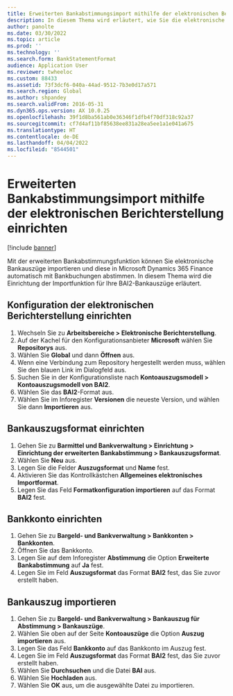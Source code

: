 ```yaml
---
title: Erweiterten Bankabstimmungsimport mithilfe der elektronischen Berichterstellung einrichten
description: In diesem Thema wird erläutert, wie Sie die elektronische Berichterstellung verwenden, um den erweiterten Bankabstimmungsimportprozess für BAI2-Auszüge einzurichten.
author: panolte
ms.date: 03/30/2022
ms.topic: article
ms.prod: ''
ms.technology: ''
ms.search.form: BankStatementFormat
audience: Application User
ms.reviewer: twheeloc
ms.custom: 88433
ms.assetid: 73f3dcf6-040a-44ad-9512-7b3e0d17a571
ms.search.region: Global
ms.author: shpandey
ms.search.validFrom: 2016-05-31
ms.dyn365.ops.version: AX 10.0.25
ms.openlocfilehash: 39f1d8ba561ab0e36346f1dfb4f70df318c92a37
ms.sourcegitcommit: cf7d4af11bf85638ee831a28ea5ee1a1e041a675
ms.translationtype: HT
ms.contentlocale: de-DE
ms.lasthandoff: 04/04/2022
ms.locfileid: "8544501"
---
```

# <a name="set-up-advanced-bank-reconciliation-import-by-using-electronic-reporting"></a>Erweiterten Bankabstimmungsimport mithilfe der elektronischen Berichterstellung einrichten

[!include [banner](../includes/banner.md)]

Mit der erweiterten Bankabstimmungsfunktion können Sie elektronische Bankauszüge importieren und diese in Microsoft Dynamics 365 Finance automatisch mit Bankbuchungen abstimmen. In diesem Thema wird die Einrichtung der Importfunktion für Ihre BAI2-Bankauszüge erläutert.

## <a name="set-up-the-electronic-reporting-configuration"></a>Konfiguration der elektronischen Berichterstellung einrichten

1. Wechseln Sie zu **Arbeitsbereiche \> Elektronische Berichterstellung**.
2. Auf der Kachel für den Konfigurationsanbieter **Microsoft** wählen Sie **Repositorys** aus.
3. Wählen Sie **Global** und dann **Öffnen** aus.
4. Wenn eine Verbindung zum Repository hergestellt werden muss, wählen Sie den blauen Link im Dialogfeld aus.
5. Suchen Sie in der Konfigurationsliste nach **Kontoauszugsmodell \> Kontoauszugsmodell von BAI2**.
6. Wählen Sie das **BAI2**-Format aus.
7. Wählen Sie im Inforegister **Versionen** die neueste Version, und wählen Sie dann **Importieren** aus.

## <a name="set-up-the-bank-statement-format"></a>Bankauszugsformat einrichten

1. Gehen Sie zu **Barmittel und Bankverwaltung \> Einrichtung \> Einrichtung der erweiterten Bankabstimmung \> Bankauszugsformat**.
2. Wählen Sie **Neu** aus.
3. Legen Sie die Felder **Auszugsformat** und **Name** fest.
4. Aktivieren Sie das Kontrollkästchen **Allgemeines elektronisches Importformat**.
5. Legen Sie das Feld **Formatkonfiguration importieren** auf das Format **BAI2** fest.

## <a name="set-up-the-bank-account"></a>Bankkonto einrichten

1. Gehen Sie zu **Bargeld- und Bankverwaltung \> Bankkonten \> Bankkonten**.
2. Öffnen Sie das Bankkonto.
3. Legen Sie auf dem Inforegister **Abstimmung** die Option **Erweiterte Bankabstimmung** auf **Ja** fest.
4. Legen Sie im Feld **Auszugsformat** das Format **BAI2** fest, das Sie zuvor erstellt haben.

## <a name="import-the-bank-statement"></a>Bankauszug importieren

1. Gehen Sie zu **Bargeld- und Bankverwaltung \> Bankauszug für Abstimmung \> Bankauszüge**.
2. Wählen Sie oben auf der Seite **Kontoauszüge** die Option **Auszug importieren** aus.
3. Legen Sie das Feld **Bankkonto** auf das Bankkonto im Auszug fest.
4. Legen Sie im Feld **Auszugsformat** das Format **BAI2** fest, das Sie zuvor erstellt haben.
5. Wählen Sie **Durchsuchen** und die Datei **BAI** aus.
6. Wählen Sie **Hochladen** aus.
7. Wählen Sie **OK** aus, um die ausgewählte Datei zu importieren.
